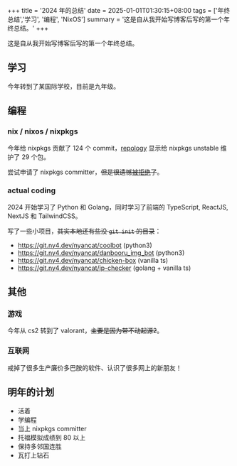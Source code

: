 +++
title = '2024 年的总结'
date = 2025-01-01T01:30:15+08:00
tags = ['年终总结','学习', '编程', 'NixOS']
summary = '这是自从我开始写博客后写的第一个年终总结。'
+++

这是自从我开始写博客后写的第一个年终总结。

## 学习

今年转到了某国际学校，目前是九年级。

## 编程

### nix / nixos / nixpkgs

今年给 nixpkgs 贡献了 124 个 commit，[repology](https://web.archive.org/web/20241231173754/https://repology.org/maintainer/guanran928@outlook.com) 显示给 nixpkgs unstable 维护了 29 个包。

尝试申请了 nixpkgs committer，~~但是很遗憾[被拒绝](https://github.com/NixOS/nixpkgs/issues/321665#issuecomment-2387641510)了~~。

### actual coding

2024 开始学习了 Python 和 Golang，同时学习了前端的 TypeScript, ReactJS, NextJS 和 TailwindCSS。

写了一些小项目，~~其实本地还有些没 `git init` 的目录~~：

- https://git.ny4.dev/nyancat/coolbot (python3)
- https://git.ny4.dev/nyancat/danbooru_img_bot (python3)
- https://git.ny4.dev/nyancat/chicken-box (vanilla ts)
- https://git.ny4.dev/nyancat/ip-checker (golang + vanilla ts)

## 其他

### 游戏

今年从 cs2 转到了 valorant，~~主要是因为带不动起源2~~。

### 互联网

戒掉了很多生产廉价多巴胺的软件、认识了很多网上的新朋友！

## 明年的计划

- 活着
- 学编程
- 当上 nixpkgs committer
- 托福模拟成绩到 80 以上
- 保持多邻国连胜
- 瓦打上钻石
